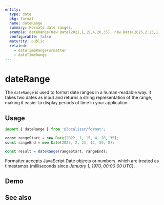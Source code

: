 ```yaml
---
entity:
  type: date
  pkg: format
  name: dateRange
  summary: Formats date ranges.
  example: dateRange(new Date(2022,1,15,4,20,35), new Date(2025,2,23,11,59,0))
  configurable: false
  maturity: public
  related:
    - dateTimeRangeFormatter
    - dateTimeRange
---
```


# dateRange <Package name="format"/>

The `dateRange` is used to format date ranges in a human-readable way. It takes two dates as input and returns a string representation of the range, making it easier to display periods of time in your application.

## Usage

```typescript twoslash
import { dateRange } from '@localizer/format';

const rangeStart = new Date(2022, 1, 15, 4, 20, 35);
const rangeEnd = new Date(2025, 2, 23, 12, 59, 0);

const result = dateRange(rangeStart, rangeEnd);
```

Formatter accepts JavaScript Date objects or numbers, which are treated as timestamps (milliseconds since _January 1, 1970, 00:00:00 UTC_).

## Demo

<script setup>
  import { ref } from 'vue';
  import { NFormItem } from 'naive-ui/es/form';
  import { NDatePicker } from 'naive-ui/es/date-picker';

  const start = ref(1644891635000);
  const end = ref(1742723940000);
</script>

<EntityDemo :args="[start, end]">
  <NFormItem label="Range start">
    <NDatePicker v-model:value="start" type="datetime" />
  </NFormItem>
  <NFormItem label="Range end">
    <NDatePicker v-model:value="end" type="datetime" />
  </NFormItem>
</EntityDemo>

## See also

<Entities />
